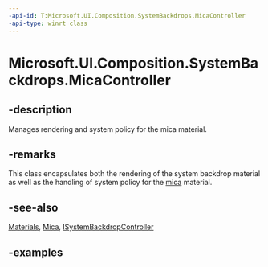 ```yaml
---
-api-id: T:Microsoft.UI.Composition.SystemBackdrops.MicaController
-api-type: winrt class
---
```


# Microsoft.UI.Composition.SystemBackdrops.MicaController

<!--
public sealed class MicaController : Microsoft.UI.Composition.SystemBackdrops.ISystemBackdropController, System.IDisposable
-->

## -description

Manages rendering and system policy for the mica material.

## -remarks

This class encapsulates both the rendering of the system backdrop material as well as the handling of system policy for the [mica](/windows/apps/design/style/mica) material.

## -see-also

[Materials](/windows/apps/design/signature-experiences/materials), [Mica](/windows/apps/design/style/mica), [ISystemBackdropController](isystembackdropcontroller.md)

## -examples
